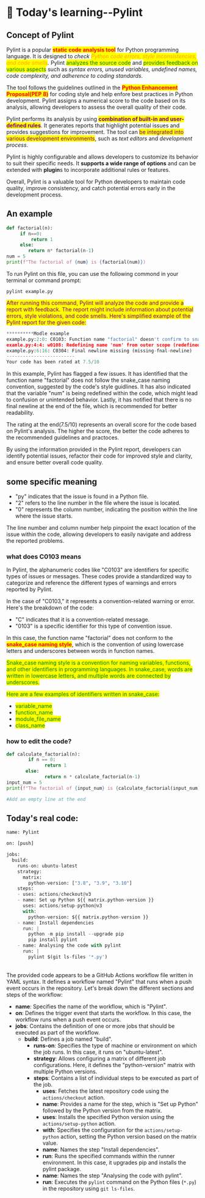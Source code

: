# 🤪 Today's learning--Pylint

## Concept of Pylint

Pylint is a popular <mark style="color:red;">**static code analysis tool**</mark> for Python programming language. It is designed to _check <mark style="color:orange;">Python code errors, style inconsistencies, and code smells</mark>._ Pylint <mark style="color:green;">analyzes the source code</mark> and <mark style="color:green;">provides feedback on various aspects</mark> such as _syntax errors, unused variables, undefined names, code complexity, and adherence to coding standards._

The tool follows the guidelines outlined in the <mark style="color:red;">**Python Enhancement Proposal(PEP 8)**</mark> for coding style and help enfore best practices in Python development. Pylint assigns a numerical score to the code based on its analysis, allowing developers to assess the overall quality of their code.

Pylint performs its analysis by using <mark style="color:purple;">**combination of built-in and user-defined rules**</mark>. It generates reports that highlight potential issues and provides suggestions for improvement. The tool can <mark style="color:purple;">be integrated into various development environments</mark>, such as _text editors_ and _development process_.

Pylint is highly configurable and allows developers to customize its behavior to suit their specific needs. It **supports a wide range of options** and can be extended with **plugin**s to incorporate additional rules or features.

Overall, Pylint is a valuable tool for Python developers to maintain code quality, improve consistency, and catch potential errors early in the development process.

## An example

```python
def factorial(n):
     if n==0:
         return 1
     else:
        return n* factorial(n-1)
num = 5
print(f"The factorial of {num} is {factorial(num)})
```





To run Pylint on this file, you can use the following commond in your terminal or command prompt:

```
pylint example.py

```

<mark style="color:purple;">After running this command, Pylint will analyze the code and provide a report with feedback. The report might include information about potential errors, style violations, and code smells. Here's simplified example of the Pylint report for the given code:</mark>

```python
**********Modle example
example.py:2:0: C0103: Function name "factorial" doesn't confirm to snake_case naming style (invalid-name)
examle.py:4:4: w0108: Redefining name 'num' from outer scope (redefined-outer-name)
example.py:6:16: C0304: Final newline missing (missing-fnal-newline)
-------------------------
Your code has been rated at 7.5/10
```



In this example, Pylint has flagged a few issues. It has identified that the function name "factorial" does not follow the snake\_case naming convention, suggested by the code's style guidlines. It has also indicated that the variable "num" is being redefined within the code, which might lead to confusion or unintended behavior. Lastly, it has notified that there is no final newline at the end of the file, which is recommended for better readability.

The rating at the end(7.5/10) represents an overall score for the code based on Pylint's analysis. The higher the score, the better the code adheres to the recommended guidelines and practoces.

By using the information provided in the Pylint report, developers can identify potential issues, refactor their code for improved style and clarity, and ensure better overall code quality.

## some specific meaning

* "py" indicates that the issue is found in a Python file.
* "2" refers to the line number in the file where the issue is located.
* "0" represents the column number, indicating the position within the line where the issue starts.

The line number and column number help pinpoint the exact location of the issue within the code, allowing developers to easily navigate and address the reported problems.

### what does C0103 means

In Pylint, the alphanumeric codes like "C0103" are identifiers for specific types of issues or messages. These codes provide a standardized way to categorize and reference the different types of warnings and errors reported by Pylint.

In the case of "C0103," it represents a convention-related warning or error. Here's the breakdown of the code:

* "C" indicates that it is a convention-related message.
* "0103" is a specific identifier for this type of convention issue.

In this case, the function name "factorial" does not conform to the <mark style="color:red;">**snake\_case naming style**</mark>, which is the convention of using lowercase letters and underscores between words in function names.

<mark style="color:green;">Snake\_case naming style is a convention for naming variables, functions, and other identifiers in programming languages. In snake\_case, words are written in lowercase letters, and multiple words are connected by underscores.</mark>

<mark style="color:green;">Here are a few examples of identifiers written in snake\_case:</mark>

* <mark style="color:green;">variable\_name</mark>
* <mark style="color:green;">function\_name</mark>
* <mark style="color:green;">module\_file\_name</mark>
* <mark style="color:green;">class\_name</mark>



### how to edit the code?

```python
def calculate_factorial(n):
        if n == 0: 
              return 1 
       else: 
              return n * calculate_factorial(n-1)
input_num = 5 
print(f"The factorial of {input_num} is {calculate_factorial(input_num)}")

#Add an empty line at the end
```

## Today's real code:

```python
name: Pylint

on: [push]

jobs:
  build:
    runs-on: ubuntu-latest
    strategy:
      matrix:
        python-version: ["3.8", "3.9", "3.10"]
    steps:
    - uses: actions/checkout@v3
    - name: Set up Python ${{ matrix.python-version }}
      uses: actions/setup-python@v3
      with:
        python-version: ${{ matrix.python-version }}
    - name: Install dependencies
      run: |
        python -m pip install --upgrade pip
        pip install pylint
    - name: Analysing the code with pylint
      run: |
        pylint $(git ls-files '*.py')
```



\
The provided code appears to be a GitHub Actions workflow file written in YAML syntax. It defines a workflow named "Pylint" that runs when a push event occurs in the repository. Let's break down the different sections and steps of the workflow:

* **name**: Specifies the name of the workflow, which is "Pylint".
* **on**: Defines the trigger event that starts the workflow. In this case, the workflow runs when a push event occurs.
* **jobs**: Contains the definition of one or more jobs that should be executed as part of the workflow.
  * **build**: Defines a job named "build".
    * **runs-on**: Specifies the type of machine or environment on which the job runs. In this case, it runs on "ubuntu-latest".
    * **strategy**: Allows configuring a matrix of different job configurations. Here, it defines the "python-version" matrix with multiple Python versions.
    * **steps**: Contains a list of individual steps to be executed as part of the job.
      * **uses**: Fetches the latest repository code using the `actions/checkout` action.
      * **name**: Provides a name for the step, which is "Set up Python" followed by the Python version from the matrix.
      * **uses**: Installs the specified Python version using the `actions/setup-python` action.
      * **with**: Specifies the configuration for the `actions/setup-python` action, setting the Python version based on the matrix value.
      * **name**: Names the step "Install dependencies".
      * **run**: Runs the specified commands within the runner environment. In this case, it upgrades pip and installs the pylint package.
      * **name**: Names the step "Analysing the code with pylint".
      * **run**: Executes the `pylint` command on the Python files (`*.py`) in the repository using `git ls-files`.





